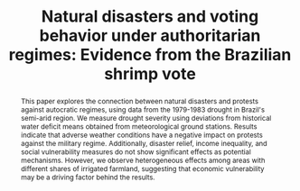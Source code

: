 ---
title        : "Natural disasters and voting behavior under authoritarian regimes: Evidence from the Brazilian shrimp vote"
collection   : projects
permalink    : /projects/natural-disasters-and-voting-behavior
doilink      : https://papers.ssrn.com/sol3/papers.cfm?abstract_id=4249006
journal      : "Under review"
year         :
coauthors    : {"Renata Caldas" : "https://sites.google.com/site/renatamcaldas/",
                "Francisco Cavalcanti" : "https://sites.google.com/view/franciscocavalcanti/" ,
                "Rodrigo Schneider" : "https://sites.google.com/view/rodrigoaraujoschneider"}
abstract     : "This paper explores the connection between natural disasters and protests against autocratic regimes, using data from the 1979-1983 drought in Brazil's semi-arid region. We measure drought severity using deviations from historical water deficit means obtained from meteorological ground stations. Results indicate that adverse weather conditions have a negative impact on protests against the military regime. Additionally, disaster relief, income inequality, and social vulnerability measures do not show significant effects as potential mechanisms. However, we observe heterogeneous effects among areas with different shares of irrigated farmland, suggesting that economic vulnerability may be a driving factor behind the results."
presentations: {Annual Conference of the Society for the Advancement of Economic Theory (2022), 
                4th Florida Workshop in Applied and Theoretical Economics (2022), 
                PUC-Rio (2023),
                Sustain-A-Bull Series - USF (2023), 
                UFPE/PIMES (2023),  
                Universidade Catolica de Brasilia (2023),  
                5th Florida Workshop in Applied and Theoretical Economics (2023),  
                LACEA Meeting (2023)}  
---
